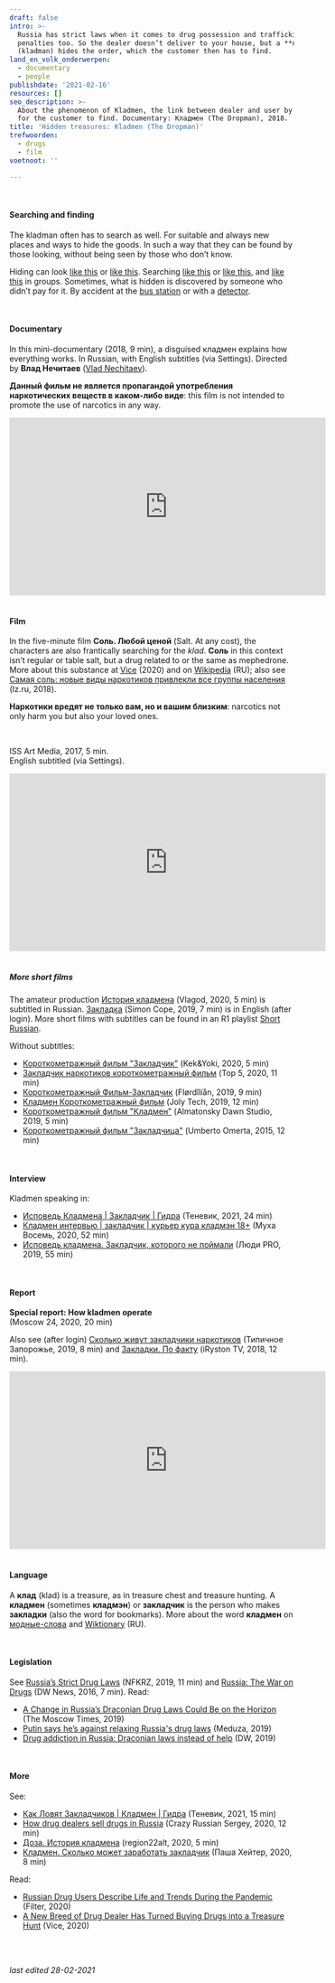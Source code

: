 ```yaml
---
draft: false
intro: >-
  Russia has strict laws when it comes to drug possession and trafficking. Severe
  penalties too. So the dealer doesn’t deliver to your house, but a **кладмен**
  (kladman) hides the order, which the customer then has to find.
land_en_volk_onderwerpen:
  - documentary
  - people
publishdate: '2021-02-16'
resources: []
seo_description: >-
  About the phenomenon of Kladmen, the link between dealer and user by hiding the drugs
  for the customer to find. Documentary: Кладмен (The Dropman), 2018.
title: 'Hidden treasures: Kladmen (The Dropman)'
trefwoorden:
  - drugs
  - film
voetnoot: ''

---
```


<br/>

#### Searching and finding

The kladman often has to search as well. For suitable and always new places and ways to hide the goods. In such a way that they can be found by those looking, without being seen by those who don’t know.

Hiding can look [like this](https://youtu.be/N7M486qu-8Q) or [like this](https://youtu.be/N-c8r8aZGn0). Searching [like this](https://youtu.be/qMMQDBZA48E) or [like this](https://youtu.be/CFvvqniL3SQ), and [like this](https://youtu.be/uWFgeU7lA24) in groups. Sometimes, what is hidden is discovered by someone who didn’t pay for it. By accident at the [bus station](https://youtu.be/ZhRvwYvSjuQ) or with a [detector](https://youtu.be/U0cK4pkXEwc).

<br/> 

#### Documentary

In this mini-documentary (2018, 9 min), a disguised кладмен explains how everything works. In Russian, with English subtitles (via Settings). Directed by **Влад Нечитаев** ([Vlad Nechitaev](https://www.youtube.com/channel/UC49CtxfaKEC6nnG-CsyYjTA)).

**Данный фильм не является пропагандой употребления наркотических веществ в каком-либо виде**: this film is not intended to promote the use of narcotics in any way.

<iframe width="560" height="315" src="https://www.youtube.com/embed/xkiEUo75B0U" frameborder="0" allow="accelerometer; autoplay; encrypted-media; gyroscope; picture-in-picture" allowfullscreen></iframe>

<br/>
<br/>

#### Film 

In the five-minute film **Соль. Любой ценой** (Salt. At any cost), the characters are also frantically searching for the *klad*. **Соль** in this context isn’t regular or table salt, but a drug related to or the same as mephedrone. More about this substance at [Vice](https://www.vice.com/en/article/g5xv8y/bath-salts-meow-meow-mephodrone-russia-poland-taiwan) (2020) and on [Wikipedia](https://ru.wikipedia.org/wiki/Соли_для_ванн_(наркотики)) (RU); also see [Самая соль: новые виды наркотиков привлекли все группы населения](https://iz.ru/792261/anna-urmantceva/samaia-sol-novye-vidy-narkotikov-privlekli-vse-gruppy-naseleniia) (Iz.ru, 2018).

**Наркотики вредят не только вам, но и вашим близким**: narcotics not only harm you but also your loved ones.

<br/>

ISS Art Media, 2017, 5 min.<br/>
English subtitled (via Settings).

<iframe width="560" height="315" src="https://www.youtube.com/embed/pxn_4L5PqWU" frameborder="0" allow="accelerometer; autoplay; clipboard-write; encrypted-media; gyroscope; picture-in-picture" allowfullscreen></iframe>

<br/>
<br/>

##### More short films

The amateur production [История кладмена](https://youtu.be/AfHeol2REa4) (Vlagod, 2020, 5 min) is subtitled in Russian. [Закладка](https://www.youtube.com/watch?v=ZzGC4VLcAgA) (Simon Cope, 2019, 7 min) is in English (after login). More short films with subtitles can be found in an R1 playlist [Short Russian](https://youtube.com/playlist?list=PLeE-zqOrSLhz7Xzb5KNc0sKdS8aHE96y2).

Without subtitles:

- [Короткометражный фильм "Закладчик"](https://youtu.be/8LOFr2q9Bew) (Kek&Yoki, 2020, 5 min)
- [Закладчик наркотиков короткометражный фильм](https://youtu.be/-UWCxYKtRhA) (Top 5, 2020, 11 min)
- [Короткометражный Фильм-Закладчик](https://youtu.be/FkZz-EqXLHA) (Flørdîlíån, 2019, 9 min)
- [Кладмен Короткометражный фильм](https://youtu.be/MNwL1IymCoo) (Joly Tech, 2019, 12 min)
- [Короткометражный фильм "Кладмен"](https://youtu.be/UebYFNufIn4) (Almatonsky Dawn Studio, 2019, 5 min)
- [Короткометражный фильм "Закладчица"](https://www.youtube.com/watch?v=HuAHbR3GxHI) (Umberto Omerta, 2015, 12 min)

<br/>

#### Interview

Kladmen speaking in:

- [Исповедь Кладмена | Закладчик | Гидра](https://youtu.be/9OC9qpNzo3E) (Теневик, 2021, 24 min)
- [Кладмен интервью | закладчик | курьер кура кладмэн 18+](https://youtu.be/0XAZIH7IJ6E) (Муха Восемь, 2020, 52 min)
- [Исповедь кладмена. Закладчик, которого не поймали](https://www.youtube.com/watch?v=bu2uSwYLkJE) (Люди PRO, 2019, 55 min)

<br/>

#### Report

**Special report: How kladmen operate**<br/>
(Moscow 24, 2020, 20 min)

Also see (after login) [Cколько живут закладчики наркотиков](https://youtu.be/kY8z_PNuROg) (Типичное Запорожье, 2019, 8 min) and [Закладки. По факту](https://www.youtube.com/watch?v=ijtRY7i4heo) (iRyston TV, 2018, 12 min).

<iframe width="560" height="315" src="https://www.youtube.com/embed/GoDN9m4XA0Q" frameborder="0" allow="accelerometer; autoplay; clipboard-write; encrypted-media; gyroscope; picture-in-picture" allowfullscreen></iframe>

<br/>
<br/>

#### Language

A **клад** (klad) is a treasure, as in treasure chest and treasure hunting. A **кладмен** (sometimes **кладмэн**) or **закладчик** is the person who makes **закладки** (also the word for bookmarks). More about the word **кладмен** on [модные-слова](https://модные-слова.рф/3247-kladmen-chto-znachit.html) and [Wiktionary](https://ru.wiktionary.org/wiki/кладмен) (RU).

<br/>

#### Legislation

See [Russia’s Strict Drug Laws](https://youtu.be/wK-CDE4QXB4) (NFKRZ, 2019, 11 min) and [Russia: The War on Drugs](https://youtu.be/YmzqZM6ObXI) (DW News, 2016, 7 min). Read:

- [A Change in Russia’s Draconian Drug Laws Could Be on the Horizon](https://www.themoscowtimes.com/2019/06/14/a-change-in-russias-draconian-drug-laws-could-be-on-the-horizon-a65911) (The Moscow Times, 2019)
- [Putin says he’s against relaxing Russia's drug laws](https://meduza.io/en/feature/2019/06/20/putin-says-he-s-against-relaxing-russia-s-drug-laws) (Meduza, 2019)
- [Drug addiction in Russia: Draconian laws instead of help](https://www.dw.com/en/drug-addiction-in-russia-draconian-laws-instead-of-help/a-51193559) (DW, 2019)

<br/>

#### More

See:

- [Как Ловят Закладчиков | Кладмен | Гидра](https://youtu.be/Q9L-YUZbF8w) (Теневик, 2021, 15 min)
- [How drug dealers sell drugs in Russia](https://youtu.be/baSN4wDJwTA) (Crazy Russian Sergey, 2020, 12 min)
- [Доза. История кладмена](https://youtu.be/SQXEj-xx65I) (region22alt, 2020, 5 min)
- [Кладмен. Сколько может заработать закладчик](https://youtu.be/LtZrWNxBp9g) (Паша Хейтер, 2020, 8 min)

Read:

- [Russian Drug Users Describe Life and Trends During the Pandemic](https://filtermag.org/russia-drug-use-pandemic/) (Filter, 2020)
- [A New Breed of Drug Dealer Has Turned Buying Drugs into a Treasure Hunt](https://www.vice.com/en/article/g5x3zj/hydra-russia-drug-cartel-dark-web) (Vice, 2020)

<br/>
<br/>

*last edited 28-02-2021*
